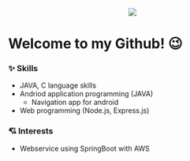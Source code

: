 <div align=center>
<a href="https://hits.seeyoufarm.com"><img src="https://hits.seeyoufarm.com/api/count/incr/badge.svg?url=https%3A%2F%2Fgithub.com%2Fyunhye-choi%2Fhit-counter&count_bg=%23FF9797&title_bg=%23656565&icon=&icon_color=%23FF0000&title=hits&edge_flat=false"/></a>
</div>

# Welcome to my Github! 😉 

### ✨ Skills
* JAVA, C language skills
* Andriod application programming (JAVA)
  - Navigation app for android
* Web programming (Node.js, Express.js)
### 💘 Interests
* Webservice using SpringBoot with AWS
